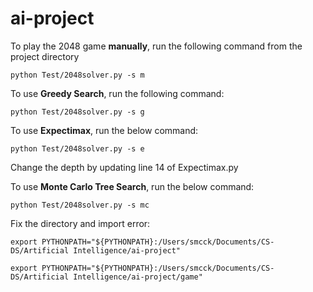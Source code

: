 # ai-project

To play the 2048 game **manually**, run the following command from the project directory

    python Test/2048solver.py -s m

To use **Greedy Search**, run the following command:

    python Test/2048solver.py -s g

To use **Expectimax**, run the below command:

    python Test/2048solver.py -s e

Change the depth by updating line 14 of Expectimax.py


To use **Monte Carlo Tree Search**, run the below command:

    python Test/2048solver.py -s mc

Fix the directory and import error:

`export PYTHONPATH="${PYTHONPATH}:/Users/smcck/Documents/CS-DS/Artificial Intelligence/ai-project"`

`export PYTHONPATH="${PYTHONPATH}:/Users/smcck/Documents/CS-DS/Artificial Intelligence/ai-project/game"`

